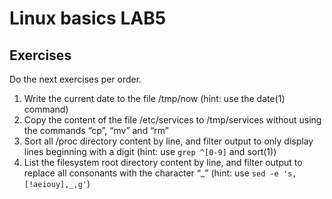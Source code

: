 # Linux basics LAB5

## Exercises

Do the next exercises per order.


1. Write the current date to the file /tmp/now (hint: use the date(1) command)
2. Copy the content of the file /etc/services to /tmp/services without using the commands “cp”, “mv” and “rm”
3. Sort all /proc directory content by line, and filter output to only display lines beginning with a digit (hint: use `grep ^[0-9]` and sort(1))
4. List the filesystem root directory content by line, and filter output to replace all consonants with the character “_” (hint: use `sed -e 's,[!aeiouy],_,g'`)